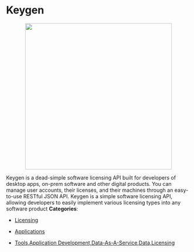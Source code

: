 # Keygen

<p align="center">
    <img width="400" src="https://raw.githubusercontent.com/awesome-apis/awesome-apis/apis/keygen/logo_256x256.png" />
</p>


Keygen is a dead-simple software licensing API built for developers of desktop apps, on-prem software and other digital products.  You can manage user accounts, their licenses, and their machines through an easy-to-use RESTful JSON API.  Keygen is a simple software licensing API, allowing developers to easily implement various licensing types into any software product
**Categories**:

- [Licensing](https://github/awesome-apis/awesome-apis#licensing)

- [Applications](https://github/awesome-apis/awesome-apis#applications)

- [Tools,Application Development,Data-As-A-Service,Data,Licensing](https://github/awesome-apis/awesome-apis#tools-application-development-data-as-a-service-data-licensing)




